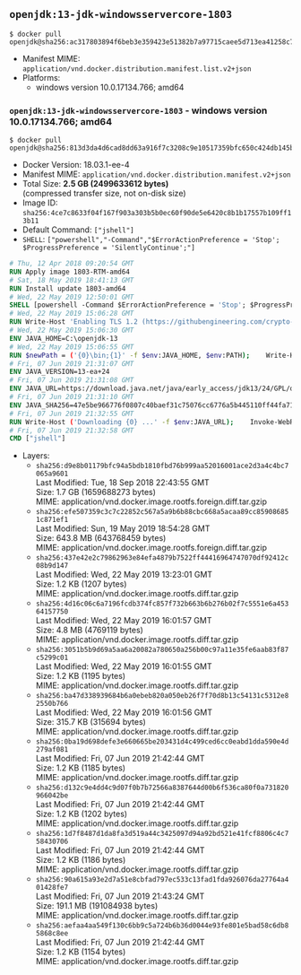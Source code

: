 ## `openjdk:13-jdk-windowsservercore-1803`

```console
$ docker pull openjdk@sha256:ac317803894f6beb3e359423e51382b7a97715caee5d713ea41258c780f966cf
```

-	Manifest MIME: `application/vnd.docker.distribution.manifest.list.v2+json`
-	Platforms:
	-	windows version 10.0.17134.766; amd64

### `openjdk:13-jdk-windowsservercore-1803` - windows version 10.0.17134.766; amd64

```console
$ docker pull openjdk@sha256:813d3da4d6cad8dd63a916f7c3208c9e10517359bfc650c424db145bce68e178
```

-	Docker Version: 18.03.1-ee-4
-	Manifest MIME: `application/vnd.docker.distribution.manifest.v2+json`
-	Total Size: **2.5 GB (2499633612 bytes)**  
	(compressed transfer size, not on-disk size)
-	Image ID: `sha256:4ce7c8633f04f167f903a303b5b0ec60f90de5e6420c8b1b17557b109ff13b11`
-	Default Command: `["jshell"]`
-	`SHELL`: `["powershell","-Command","$ErrorActionPreference = 'Stop'; $ProgressPreference = 'SilentlyContinue';"]`

```dockerfile
# Thu, 12 Apr 2018 09:20:54 GMT
RUN Apply image 1803-RTM-amd64
# Sat, 18 May 2019 18:41:13 GMT
RUN Install update 1803-amd64
# Wed, 22 May 2019 12:50:01 GMT
SHELL [powershell -Command $ErrorActionPreference = 'Stop'; $ProgressPreference = 'SilentlyContinue';]
# Wed, 22 May 2019 15:06:28 GMT
RUN Write-Host 'Enabling TLS 1.2 (https://githubengineering.com/crypto-removal-notice/) ...'; 	$tls12RegBase = 'HKLM:\\SYSTEM\CurrentControlSet\Control\SecurityProviders\SCHANNEL\Protocols\TLS 1.2'; 	if (Test-Path $tls12RegBase) { throw ('"{0}" already exists!' -f $tls12RegBase) }; 	New-Item -Path ('{0}/Client' -f $tls12RegBase) -Force; 	New-Item -Path ('{0}/Server' -f $tls12RegBase) -Force; 	New-ItemProperty -Path ('{0}/Client' -f $tls12RegBase) -Name 'DisabledByDefault' -PropertyType DWORD -Value 0 -Force; 	New-ItemProperty -Path ('{0}/Client' -f $tls12RegBase) -Name 'Enabled' -PropertyType DWORD -Value 1 -Force; 	New-ItemProperty -Path ('{0}/Server' -f $tls12RegBase) -Name 'DisabledByDefault' -PropertyType DWORD -Value 0 -Force; 	New-ItemProperty -Path ('{0}/Server' -f $tls12RegBase) -Name 'Enabled' -PropertyType DWORD -Value 1 -Force
# Wed, 22 May 2019 15:06:30 GMT
ENV JAVA_HOME=C:\openjdk-13
# Wed, 22 May 2019 15:06:55 GMT
RUN $newPath = ('{0}\bin;{1}' -f $env:JAVA_HOME, $env:PATH); 	Write-Host ('Updating PATH: {0}' -f $newPath); 	setx /M PATH $newPath
# Fri, 07 Jun 2019 21:31:07 GMT
ENV JAVA_VERSION=13-ea+24
# Fri, 07 Jun 2019 21:31:08 GMT
ENV JAVA_URL=https://download.java.net/java/early_access/jdk13/24/GPL/openjdk-13-ea+24_windows-x64_bin.zip
# Fri, 07 Jun 2019 21:31:10 GMT
ENV JAVA_SHA256=47e5be966776f0807c40baef31c75076cc6776a5b445110ff44fa712548efa6e
# Fri, 07 Jun 2019 21:32:55 GMT
RUN Write-Host ('Downloading {0} ...' -f $env:JAVA_URL); 	Invoke-WebRequest -Uri $env:JAVA_URL -OutFile 'openjdk.zip'; 	Write-Host ('Verifying sha256 ({0}) ...' -f $env:JAVA_SHA256); 	if ((Get-FileHash openjdk.zip -Algorithm sha256).Hash -ne $env:JAVA_SHA256) { 		Write-Host 'FAILED!'; 		exit 1; 	}; 		Write-Host 'Expanding ...'; 	New-Item -ItemType Directory -Path C:\temp | Out-Null; 	Expand-Archive openjdk.zip -DestinationPath C:\temp; 	Move-Item -Path C:\temp\* -Destination $env:JAVA_HOME; 	Remove-Item C:\temp; 		Write-Host 'Verifying install ...'; 	Write-Host '  java --version'; java --version; 	Write-Host '  javac --version'; javac --version; 		Write-Host 'Removing ...'; 	Remove-Item openjdk.zip -Force; 		Write-Host 'Complete.'
# Fri, 07 Jun 2019 21:32:58 GMT
CMD ["jshell"]
```

-	Layers:
	-	`sha256:d9e8b01179bfc94a5bdb1810fbd76b999aa52016001ace2d3a4c4bc7065a9601`  
		Last Modified: Tue, 18 Sep 2018 22:43:55 GMT  
		Size: 1.7 GB (1659688273 bytes)  
		MIME: application/vnd.docker.image.rootfs.foreign.diff.tar.gzip
	-	`sha256:efe507359c3c7c22852c567a5a9b6b88cbc668a5acaa89cc859086851c871ef1`  
		Last Modified: Sun, 19 May 2019 18:54:28 GMT  
		Size: 643.8 MB (643768459 bytes)  
		MIME: application/vnd.docker.image.rootfs.foreign.diff.tar.gzip
	-	`sha256:437e42e2c79862963e84efa4879b7522ff44416964747070df92412c08b9d147`  
		Last Modified: Wed, 22 May 2019 13:23:01 GMT  
		Size: 1.2 KB (1207 bytes)  
		MIME: application/vnd.docker.image.rootfs.diff.tar.gzip
	-	`sha256:4d16c06c6a7196fcdb374fc857f732b663b6b276b02f7c5551e6a45364157750`  
		Last Modified: Wed, 22 May 2019 16:01:57 GMT  
		Size: 4.8 MB (4769119 bytes)  
		MIME: application/vnd.docker.image.rootfs.diff.tar.gzip
	-	`sha256:3051b5b9d69a5aa6a20082a780650a256b00c97a11e35fe6aab83f87c5299c01`  
		Last Modified: Wed, 22 May 2019 16:01:55 GMT  
		Size: 1.2 KB (1195 bytes)  
		MIME: application/vnd.docker.image.rootfs.diff.tar.gzip
	-	`sha256:ba47d338939684b6a0ebeb820a050eb26f7f70d8b13c54131c5312e82550b766`  
		Last Modified: Wed, 22 May 2019 16:01:56 GMT  
		Size: 315.7 KB (315694 bytes)  
		MIME: application/vnd.docker.image.rootfs.diff.tar.gzip
	-	`sha256:0ba19d698defe3e660665be203431d4c499ced6cc0eabd1dda590e4d279af081`  
		Last Modified: Fri, 07 Jun 2019 21:42:44 GMT  
		Size: 1.2 KB (1185 bytes)  
		MIME: application/vnd.docker.image.rootfs.diff.tar.gzip
	-	`sha256:d132c9e4dd4c9d07f0b7b72566a8387644d00b6f536ca80f0a731820966042be`  
		Last Modified: Fri, 07 Jun 2019 21:42:44 GMT  
		Size: 1.2 KB (1202 bytes)  
		MIME: application/vnd.docker.image.rootfs.diff.tar.gzip
	-	`sha256:1d7f8487d1da8fa3d519a44c3425097d94a92bd521e41fcf8806c4c758430706`  
		Last Modified: Fri, 07 Jun 2019 21:42:44 GMT  
		Size: 1.2 KB (1186 bytes)  
		MIME: application/vnd.docker.image.rootfs.diff.tar.gzip
	-	`sha256:90a615a93e2d7a51e8cbfad797ec533c13fad1fda926076da27764a401428fe7`  
		Last Modified: Fri, 07 Jun 2019 21:43:24 GMT  
		Size: 191.1 MB (191084938 bytes)  
		MIME: application/vnd.docker.image.rootfs.diff.tar.gzip
	-	`sha256:aefaa4aa549f130c6bb9c5a724b6b36d0044e93fe801e5bad58c6db85868c8ee`  
		Last Modified: Fri, 07 Jun 2019 21:42:44 GMT  
		Size: 1.2 KB (1154 bytes)  
		MIME: application/vnd.docker.image.rootfs.diff.tar.gzip
